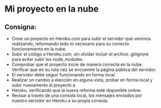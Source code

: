 # Mi proyecto en la nube

## Consigna:

- Crear un proyecto en Heroku.com para subir el servidor que venimos realizando, reformando todo lo necesario para su correcto funcionamiento en la nube.
- Subir el código a Heroku.com, sin olvidar incluir el archivo .gitignore para evitar subir los node_modules.
- Comprobar que el proyecto inicie de manera correcta en la nube. Verificar que en su ruta raíz se encuentre la página pública del servidor.
- El servidor debe seguir funcionando en forma local.
- Realizar un cambio a elección en alguna vista, probar en forma local y subir nuevamente el proyecto a
- Heroku, verificando que la nueva reforma esté disponible online.
- Revisar a través de una consola local, los mensajes enviados por nuestro servidor en Heroku a su propia consola.